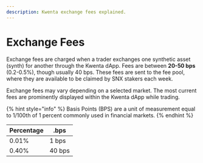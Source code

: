 ```yaml
---
description: Kwenta exchange fees explained.
---
```


# Exchange Fees

Exchange fees are charged when a trader exchanges one synthetic asset (synth) for another through the Kwenta dApp. Fees are between **20-50 bps** (0.2-0.5%), though usually 40 bps. These fees are sent to the fee pool, where they are available to be claimed by SNX stakers each week.

Exchange fees may vary depending on a selected market. The most current fees are prominently displayed within the Kwenta dApp while trading.

{% hint style="info" %}
Basis Points (BPS) are a unit of measurement equal to 1/100th of 1 percent commonly used in financial markets.
{% endhint %}

| Percentage | .bps   |
| ---------- | ------ |
| 0.01%      | 1 bps  |
| 0.40%      | 40 bps |
